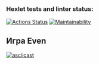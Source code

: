 ### Hexlet tests and linter status:
[![Actions Status](https://github.com/pavelchervonenko/java-project-61/actions/workflows/hexlet-check.yml/badge.svg)](https://github.com/pavelchervonenko/java-project-61/actions) [![Maintainability](https://api.codeclimate.com/v1/badges/e8058791fc1888b5b603/maintainability)](https://codeclimate.com/github/pavelchervonenko/java-project-61/maintainability)
## Игра Even
[![asciicast](https://asciinema.org/a/hvVQn5AzXaeiSCkgYRWczx3Oa.svg)](https://asciinema.org/a/hvVQn5AzXaeiSCkgYRWczx3Oa)
